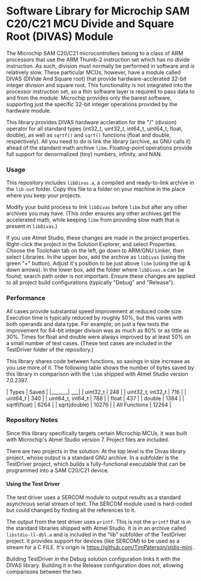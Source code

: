 # Software Library for Microchip SAM C20/C21 MCU Divide and Square Root (DIVAS) Module
The Microchip SAM C20/C21 microcontrollers belong to a class of ARM
processors that use the ARM Thumb-2 instruction set which has no divide
instruction. As such, division must normally be performed in software
and is relatively slow. These particular MCUs, however, have a module
called DIVAS (DIVide And Square root) that provide hardware-acclerated
32-bit integer division and square root. This functionality is not
integrated into the processor instruction set, so a thin software
layer is required to pass data to and from the module. Microchip provides
only the barest software, supporting just the specific 32-bit integer
operations provided by the hardware module.

This library provides DIVAS hardware accleration for the "/" (divsion)
operator for all standard types (int32_t, uint32_t, int64_t, uint64_t, float,
double), as well as `sqrtf()` and `sqrt()` functions (float and double,
respectively). All you need to do is link the library (archive, as GNU
calls it) ahead of the standard math archive `libm`. Floating-point 
operations provide full support for denormalized (tiny) numbers, 
infinity, and NAN.
### Usage
This repository includes `libDivas.a`, a compiled and ready-to-link 
archive in the `lib-out` folder. Copy this file to a folder on your
machine in the place where you keep your projects. 

Modify your build process to link `libDivas` before `libm` but
after any other archives you may have. (This order ensures any other
archives get the accelerated math, while keeping `libm` from providing
slow math that is present in `libDivas`.)

If you use Atmel Studio, these changes are made in the project properties.
Right-click the project in the Solution Explorer, and select Properties.
Choose the Toolchain tab on the left, go down to ARM/GNU Linker, then
select Libraries. In the upper box, add the archive as `libDivas` (using 
the green "+" button). Adjust it's position to be just above `libm` 
(using the up & down arrows). In the lower box, add the folder where
`libDivas.a` can be found; search path order is not important. Ensure
these changes are applied to all project build configurations (typically
"Debug" and "Release").
### Performance
All cases provide substantial speed improvement at reduced code size.
Execution time is typically reduced by roughly 50%, but this varies
with both operands and data type. For example, on just a few tests
the improvement for 64-bit integer divison was as much as 80% or as
little as 30%. Times for float and double were always improved by
at least 50% on a small number of test cases. (These test cases are
included in the TestDriver folder of the repository.)

This library shares code between functions, so savings in size increase
as you use more of it. The following table shows the number of bytes
saved by this library in comparison with the `libm` shipped with Atmel Studio
version 7.0.2397. 

| Types | Saved |
|_______| ___|
| uint32_t          | 248 |
| uint32_t, int32_t | 716 |
| uint64_t          | 340 |
| uint64_t, int64_t | 788 |
| float             | 437 |
| double            | 1384 |
| sqrtf(float)      | 6264 |
| sqrt(double)      | 10276 |
| All Functions     | 12264 |

### Repository Notes
Since this library specifically targets certain Microchip MCUs, it was
built with Microchip's Atmel Studio version 7. Project files are included.

There are two projects in the solution. At the top level is the Divas
library project, whose output is a standard GNU archive. In a subfolder
is the TestDriver project, which builds a fully-functional executable
that can be programmed into a SAM C20/C21 device.
#### Using the Test Driver
The test driver uses a SERCOM module to output results as a standard
asynchrous serial stream of text. The SERCOM module used is hard-coded
but could changed by finding all the references to it.

The output from the test driver uses `printf`. This is not the `printf`
that is in the standard libraries shipped with Atmel Studio. It is in an
archive called `libstdio-ll-dbl.a` and is included in the "lib" subfolder
of the TestDriver project. It provides support for devices (like SERCOM)
to be used as a stream for a C FILE. It's origin is
https://github.com/TimPaterson/stdio-mini .

Building TestDriver in the Debug solution configuration links it with the 
DIVAS library. Building it in the Release configuration does not, allowing 
comparisons between the two.
